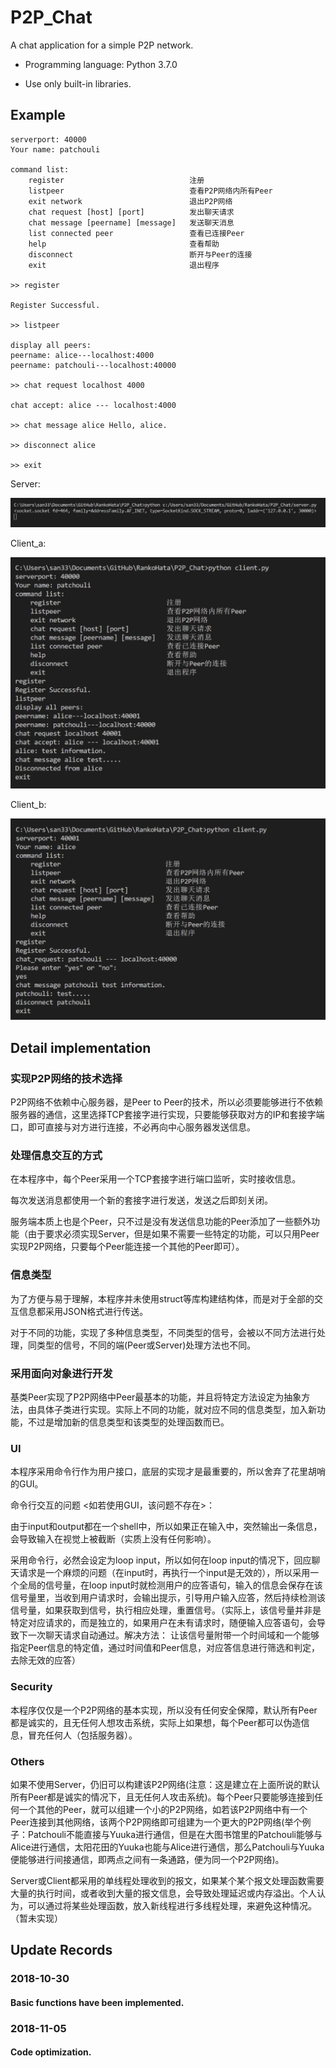 # P2P_Chat

A chat application for a simple P2P network.

- Programming language: Python 3.7.0

- Use only built-in libraries.

## Example

    serverport: 40000
    Your name: patchouli
    
    command list:
        register                            注册
        listpeer                            查看P2P网络内所有Peer
        exit network                        退出P2P网络
        chat request [host] [port]          发出聊天请求
        chat message [peername] [message]   发送聊天消息
        list connected peer                 查看已连接Peer
        help                                查看帮助
        disconnect                          断开与Peer的连接
        exit                                退出程序
    
    >> register
    
    Register Successful.
    
    >> listpeer
    
    display all peers:
    peername: alice---localhost:4000
    peername: patchouli---localhost:40000
    
    >> chat request localhost 4000
    
    chat accept: alice --- localhost:4000
    
    >> chat message alice Hello, alice.
    
    >> disconnect alice
    
    >> exit

Server:

![](example/server.png)

Client_a:

![](example/client_a.png)

Client_b:

![](example/client_b.png)

## Detail implementation

### 实现P2P网络的技术选择

P2P网络不依赖中心服务器，是Peer to Peer的技术，所以必须要能够进行不依赖服务器的通信，这里选择TCP套接字进行实现，只要能够获取对方的IP和套接字端口，即可直接与对方进行连接，不必再向中心服务器发送信息。

### 处理信息交互的方式

在本程序中，每个Peer采用一个TCP套接字进行端口监听，实时接收信息。

每次发送消息都使用一个新的套接字进行发送，发送之后即刻关闭。

服务端本质上也是个Peer，只不过是没有发送信息功能的Peer添加了一些额外功能（由于要求必须实现Server，但是如果不需要一些特定的功能，可以只用Peer实现P2P网络，只要每个Peer能连接一个其他的Peer即可）。

### 信息类型

为了方便与易于理解，本程序并未使用struct等库构建结构体，而是对于全部的交互信息都采用JSON格式进行传送。

对于不同的功能，实现了多种信息类型，不同类型的信号，会被以不同方法进行处理，同类型的信号，不同的端(Peer或Server)处理方法也不同。

### 采用面向对象进行开发

基类Peer实现了P2P网络中Peer最基本的功能，并且将特定方法设定为抽象方法，由具体子类进行实现。实际上不同的功能，就对应不同的信息类型，加入新功能，不过是增加新的信息类型和该类型的处理函数而已。

### UI
本程序采用命令行作为用户接口，底层的实现才是最重要的，所以舍弃了花里胡哨的GUI。

命令行交互的问题 <如若使用GUI，该问题不存在>：

由于input和output都在一个shell中，所以如果正在输入中，突然输出一条信息，会导致输入在视觉上被截断（实质上没有任何影响）。

采用命令行，必然会设定为loop input，所以如何在loop input的情况下，回应聊天请求是一个麻烦的问题（在input时，再执行一个input是无效的），所以采用一个全局的信号量，在loop input时就检测用户的应答语句，输入的信息会保存在该信号量里，当收到用户请求时，会输出提示，引导用户输入应答，然后持续检测该信号量，如果获取到信号，执行相应处理，重置信号。（实际上，该信号量并非是特定对应请求的，而是独立的，如果用户在未有请求时，随便输入应答语句，会导致下一次聊天请求自动通过。解决方法： 让该信号量附带一个时间域和一个能够指定Peer信息的特定值，通过时间值和Peer信息，对应答信息进行筛选和判定，去除无效的应答）

### Security

本程序仅仅是一个P2P网络的基本实现，所以没有任何安全保障，默认所有Peer都是诚实的，且无任何人想攻击系统，实际上如果想，每个Peer都可以伪造信息，冒充任何人（包括服务器）。

### Others

如果不使用Server，仍旧可以构建该P2P网络(注意：这是建立在上面所说的默认所有Peer都是诚实的情况下，且无任何人攻击系统)。每个Peer只要能够连接到任何一个其他的Peer，就可以组建一个小的P2P网络，如若该P2P网络中有一个Peer连接到其他网络，该两个P2P网络即可组建为一个更大的P2P网络(举个例子：Patchouli不能直接与Yuuka进行通信，但是在大图书馆里的Patchouli能够与Alice进行通信，太阳花田的Yuuka也能与Alice进行通信，那么Patchouli与Yuuka便能够进行间接通信，即两点之间有一条通路，便为同一个P2P网络)。

Server或Client都采用的单线程处理收到的报文，如果某个某个报文处理函数需要大量的执行时间，或者收到大量的报文信息，会导致处理延迟或内存溢出。个人认为，可以通过将某些处理函数，放入新线程进行多线程处理，来避免这种情况。（暂未实现）

## Update Records

### 2018-10-30

#### Basic functions have been implemented.

### 2018-11-05

#### Code optimization.
